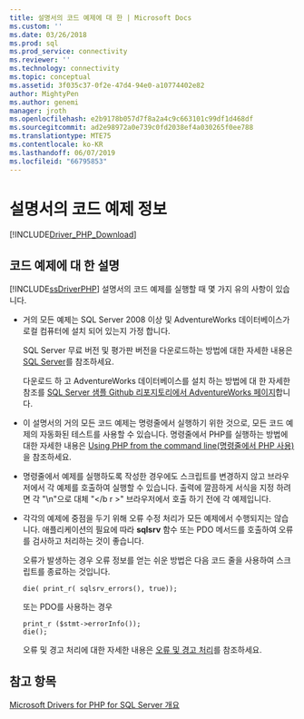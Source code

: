 ```yaml
---
title: 설명서의 코드 예제에 대 한 | Microsoft Docs
ms.custom: ''
ms.date: 03/26/2018
ms.prod: sql
ms.prod_service: connectivity
ms.reviewer: ''
ms.technology: connectivity
ms.topic: conceptual
ms.assetid: 3f035c37-0f2e-47d4-94e0-a10774402e82
author: MightyPen
ms.author: genemi
manager: jroth
ms.openlocfilehash: e2b9178b057d7f8a2a4c9c663101c99df1d468df
ms.sourcegitcommit: ad2e98972a0e739c0fd2038ef4a030265f0ee788
ms.translationtype: MTE75
ms.contentlocale: ko-KR
ms.lasthandoff: 06/07/2019
ms.locfileid: "66795853"
---
```

# <a name="about-code-examples-in-the-documentation"></a>설명서의 코드 예제 정보
[!INCLUDE[Driver_PHP_Download](../../includes/driver_php_download.md)]

## <a name="remarks-about-the-code-examples"></a>코드 예제에 대 한 설명
[!INCLUDE[ssDriverPHP](../../includes/ssdriverphp_md.md)] 설명서의 코드 예제를 실행할 때 몇 가지 유의 사항이 있습니다.  
  
-   거의 모든 예제는 SQL Server 2008 이상 및 AdventureWorks 데이터베이스가 로컬 컴퓨터에 설치 되어 있는지 가정 합니다.  
  
    SQL Server 무료 버전 및 평가판 버전을 다운로드하는 방법에 대한 자세한 내용은 [SQL Server](https://go.microsoft.com/fwlink/?LinkID=120193)를 참조하세요.  
  
    다운로드 하 고 AdventureWorks 데이터베이스를 설치 하는 방법에 대 한 자세한 참조를 [SQL Server 샘플 Github 리포지토리에서 AdventureWorks 페이지](https://github.com/Microsoft/sql-server-samples/tree/master/samples/databases/adventure-works)합니다.
  
-   이 설명서의 거의 모든 코드 예제는 명령줄에서 실행하기 위한 것으로, 모든 코드 예제의 자동화된 테스트를 사용할 수 있습니다. 명령줄에서 PHP를 실행하는 방법에 대한 자세한 내용은 [Using PHP from the command line(명령줄에서 PHP 사용)](https://php.net/manual/en/features.commandline.php)을 참조하세요.  
  
-   명령줄에서 예제를 실행하도록 작성한 경우에도 스크립트를 변경하지 않고 브라우저에서 각 예제를 호출하여 실행할 수 있습니다. 출력에 깔끔하게 서식을 지정 하려면 각 "\n"으로 대체 "\<\/b r >" 브라우저에서 호출 하기 전에 각 예제입니다.  
  
-   각각의 예제에 중점을 두기 위해 오류 수정 처리가 모든 예제에서 수행되지는 않습니다. 애플리케이션의 필요에 따라 **sqlsrv** 함수 또는 PDO 메서드를 호출하여 오류를 검사하고 처리하는 것이 좋습니다.  
  
    오류가 발생하는 경우 오류 정보를 얻는 쉬운 방법은 다음 코드 줄을 사용하여 스크립트를 종료하는 것입니다.  
  
    ```  
    die( print_r( sqlsrv_errors(), true));  
    ```  
  
    또는 PDO를 사용하는 경우  
  
    ```  
    print_r ($stmt->errorInfo());  
    die();  
    ```  
  
    오류 및 경고 처리에 대한 자세한 내용은 [오류 및 경고 처리](../../connect/php/handling-errors-and-warnings.md)를 참조하세요.  
  
## <a name="see-also"></a>참고 항목  
[Microsoft Drivers for PHP for SQL Server 개요](../../connect/php/overview-of-the-php-sql-driver.md)
  
